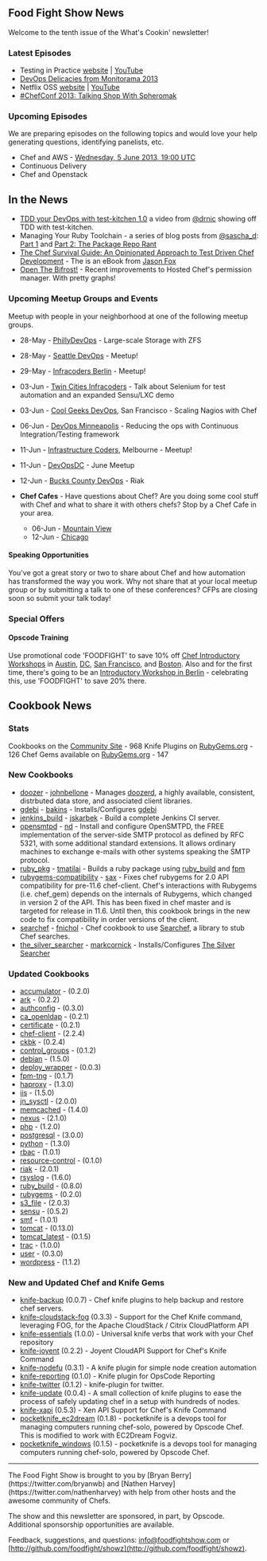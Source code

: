 Food Fight Show News
-------------------
Welcome to the tenth issue of the What's Cookin' newsletter!

### Latest Episodes
* Testing in Practice [website](http://foodfightshow.org/2013/05/testing-in-practice.html) | [YouTube](http://www.youtube.com/watch?v=DhcXXOIerIc)
* [DevOps Delicacies from Monitorama 2013](http://foodfightshow.org/2013/05/monitorama-2013.html)
* Netflix OSS [website](http://foodfightshow.org/2013/05/netflix-oss.html) | [YouTube](http://www.youtube.com/watch?v=A69uTnfQgB8)
* [\#ChefConf 2013:  Talking Shop With Spheromak](http://foodfightshow.org/2013/04/chefconf-2013-talking-shop-with-spheromak.html)


### Upcoming Episodes
We are preparing episodes on the following topics and would love your help generating questions, identifying panelists, etc.

* Chef and AWS - [Wednesday, 5 June 2013, 19:00 UTC](http://www.timeanddate.com/worldclock/fixedtime.html?msg=Food+Fight+Show+-+AWS&iso=20130605T15&p1=1928)
* Continuous Delivery
* Chef and Openstack

In the News
-----------

* [TDD your DevOps with test-kitchen 1.0](http://starkandwayne.com/articles/2013/05/07/tdd-your-devops-with-test-kitchen/) a video from [@drnic](http://twitter.com/drnic) showing off TDD with test-kitchen.
* Managing Your Ruby Toolchain - a series of blog posts from [@sascha_d](https://twitter.com/sascha_d):  [Part 1](http://blog.brattyredhead.com/blog/2013/05/12/pieces-and-parts-managing-your-ruby-toolchain/) and [Part 2:  The Package Repo Rant](http://blog.brattyredhead.com/blog/2013/05/17/managing-your-ruby-toolchain-part-2-the-package-repo-rant)
* [The Chef Survival Guide:  An Opinionated Approach to Test Driven Chef Development](https://leanpub.com/chef-survival-guide) - The is an eBook from [Jason Fox](http://twitter.com/jasonrobertfox)
* [Open The Bifrost!](http://www.opscode.com/blog/2013/05/21/open-the-bifrost/) - Recent improvements to Hosted Chef's permission manager.  With pretty graphs!

### Upcoming Meetup Groups and Events
Meetup with people in your neighborhood at one of the following meetup groups.
* 28-May - [PhillyDevOps](http://phillydevops.org/) - Large-scale Storage with ZFS
* 28-May - [Seattle DevOps](http://www.meetup.com/Seattle-DevOps-Meetup-Group/events/112283222/) - Meetup!
* 29-May - [Infracoders Berlin](http://www.meetup.com/Infracoders-Berlin/events/116452472/) - Meetup!
* 03-Jun - [Twin Cities Infracoders](http://www.meetup.com/Twin-Cities-Infracoders/events/118181862/) - Talk about Selenium for test automation and an expanded Sensu/LXC demo
* 03-Jun - [Cool Geeks DevOps](http://www.meetup.com/Cool-Geeks-DevOps/events/119749612/), San Francisco - Scaling Nagios with Chef
* 06-Jun - [DevOps Minneapolis](http://www.meetup.com/DevOps-Minneapolis/events/117096482/) - Reducing the ops with Continuous Integration/Testing framework
* 11-Jun - [Infrastructure Coders](http://www.meetup.com/Infrastructure-Coders/events/117237112/), Melbourne - Meetup!
* 11-Jun - [DevOpsDC](http://www.meetup.com/DevOpsDC/events/112312272/) - June Meetup
* 12-Jun - [Bucks County DevOps](http://www.meetup.com/Bucks-County-DevOps/events/119675632/) - Riak

* **Chef Cafes** - Have questions about Chef? Are you doing some cool stuff with Chef and what to share it with others chefs?  Stop by a Chef Cafe in your area.
  * 06-Jun - [Mountain View](http://www.meetup.com/The-Bay-Area-Chef-User-Group/events/116486342/)
  * 12-Jun - [Chicago](http://www.meetup.com/Chicago-Chef-User-Group/events/dkcfndyrjbrb/)


#### Speaking Opportunities

You've got a great story or two to share about Chef and how automation has transformed the way you work.  Why not share that at your local meetup group or by submitting a talk to one of these conferences?  CFPs are closing soon so submit your talk today!

###  Special Offers

#### Opscode Training

Use promotional code 'FOODFIGHT' to save 10% off [Chef Introductory Workshops](http://opscode.eventbrite.com/) in [Austin](http://www.eventbrite.com/event/5854090743/), [DC](http://www.eventbrite.com/event/6652009339/), [San Francisco](http://www.eventbrite.com/event/6651822781/), and [Boston](http://www.eventbrite.com/event/6652057483/).
Also and for the first time, there's going to be an [Introductory Workshop in Berlin](http://chef-berlin.eventbrite.de/) - celebrating this, use 'FOODFIGHT' to save 20% there.

Cookbook News<a name="cookbooks"></a>
-------------
### Stats

Cookbooks on the [Community Site](http://community.opscode.com) - 968
Knife Plugins on [RubyGems.org](http://rubygems.org) - 126
Chef Gems available on [RubyGems.org](http://rubygems.org) - 147

### New Cookbooks

* [doozer](http://community.opscode.com/cookbooks/doozer) - [johnbellone](http://community.opscode.com/users/johnbellone) - Manages [doozerd](https://github.com/ha/doozer), a highly available, consistent, distrbuted data store, and associated client libraries.
* [gdebi](http://community.opscode.com/cookbooks/gdebi) - [bakins](http://community.opscode.com/users/bakins) - Installs/Configures [gdebi](http://en.wikipedia.org/wiki/GDebi)
* [jenkins_build](http://community.opscode.com/cookbooks/jenkins_build) - [jskarbek](http://community.opscode.com/users/jskarbek) - Build a complete Jenkins CI server.
* [opensmtpd](http://community.opscode.com/cookbooks/opensmtpd) - [nd](http://community.opscode.com/users/nd) - Install and configure OpenSMTPD, the FREE implementation of the server-side SMTP protocol as defined by RFC 5321, with some additional standard extensions. It allows ordinary machines to exchange e-mails with other systems speaking the SMTP protocol.
* [ruby_pkg](http://community.opscode.com/cookbooks/ruby_pkg) - [tmatilai](http://community.opscode.com/users/tmatilai) - Builds a ruby package using [ruby_build](http://community.opscode.com/cookbooks/ruby_build) and [fpm](https://github.com/jordansissel/fpm)
* [rubygems-compatibility](http://community.opscode.com/cookbooks/rubygems-compatibility) - [sax](http://community.opscode.com/users/sax) - Fixes chef rubygems for 2.0 API compatibility for pre-11.6 chef-client.  Chef's interactions with Rubygems (i.e. chef_gem) depends on the internals of Rubygems, which changed in version 2 of the API.  This has been fixed in chef master and is targeted for release in 11.6. Until then, this cookbook brings in the new code to fix compatibility in order versions of the client.
* [searchef](http://community.opscode.com/cookbooks/searchef) - [fnichol](http://community.opscode.com/users/fnichol) - Chef cookbook to use [Searchef](https://github.com/fnichol/searchef), a library to stub Chef searches.
* [the_silver_searcher](http://community.opscode.com/cookbooks/the_silver_searcher) - [markcornick](http://community.opscode.com/users/markcornick) - Installs/Configures [The Silver Searcher](https://github.com/ggreer/the_silver_searcher)

### Updated Cookbooks

* [accumulator](http://community.opscode.com/cookbooks/accumulator) - (0.2.0)
* [ark](http://community.opscode.com/cookbooks/ark) - (0.2.2)
* [authconfig](http://community.opscode.com/cookbooks/authconfig) - (0.3.0)
* [ca_openldap](http://community.opscode.com/cookbooks/ca_openldap) - (0.2.1)
* [certificate](http://community.opscode.com/cookbooks/certificate) - (0.2.1)
* [chef-client](http://community.opscode.com/cookbooks/chef-client) - (2.2.4)
* [ckbk](http://community.opscode.com/cookbooks/ckbk) - (0.2.4)
* [control_groups](http://community.opscode.com/cookbooks/control_groups) - (0.1.2)
* [debian](http://community.opscode.com/cookbooks/debian) - (1.5.0)
* [deploy_wrapper](http://community.opscode.com/cookbooks/deploy_wrapper) - (0.0.3)
* [fpm-tng](http://community.opscode.com/cookbooks/fpm-tng) - (0.1.7)
* [haproxy](http://community.opscode.com/cookbooks/haproxy) - (1.3.0)
* [iis](http://community.opscode.com/cookbooks/iis) - (1.5.0)
* [jn_sysctl](http://community.opscode.com/cookbooks/jn_sysctl) - (2.0.0)
* [memcached](http://community.opscode.com/cookbooks/memcached) - (1.4.0)
* [nexus](http://community.opscode.com/cookbooks/nexus) - (2.1.0)
* [php](http://community.opscode.com/cookbooks/php) - (1.2.0)
* [postgresql](http://community.opscode.com/cookbooks/postgresql) - (3.0.0)
* [python](http://community.opscode.com/cookbooks/python) - (1.3.0)
* [rbac](http://community.opscode.com/cookbooks/rbac) - (1.0.1)
* [resource-control](http://community.opscode.com/cookbooks/resource-control) - (0.1.0)
* [riak](http://community.opscode.com/cookbooks/riak) - (2.0.1)
* [rsyslog](http://community.opscode.com/cookbooks/rsyslog) - (1.6.0)
* [ruby_build](http://community.opscode.com/cookbooks/ruby_build) - (0.8.0)
* [rubygems](http://community.opscode.com/cookbooks/rubygems) - (0.2.0)
* [s3_file](http://community.opscode.com/cookbooks/s3_file) - (2.0.3)
* [sensu](http://community.opscode.com/cookbooks/sensu) - (0.5.2)
* [smf](http://community.opscode.com/cookbooks/smf) - (1.0.1)
* [tomcat](http://community.opscode.com/cookbooks/tomcat) - (0.13.0)
* [tomcat_latest](http://community.opscode.com/cookbooks/tomcat_latest) - (0.1.5)
* [trac](http://community.opscode.com/cookbooks/trac) - (1.0.0)
* [user](http://community.opscode.com/cookbooks/user) - (0.3.0)
* [wordpress](http://community.opscode.com/cookbooks/wordpress) - (1.1.2)

### New and Updated Chef and Knife Gems

* [knife-backup](http://rubygems.org/gems/knife-backup) (0.0.7) - Chef knife plugins to help backup and restore chef servers.
* [knife-cloudstack-fog](http://rubygems.org/gems/knife-cloudstack-fog) (0.3.3) - Support for the Chef Knife command, leveraging FOG, for the Apache CloudStack / Citrix CloudPlatform API
* [knife-essentials](http://rubygems.org/gems/knife-essentials) (1.0.0) - Universal knife verbs that work with your Chef repository
* [knife-joyent](http://rubygems.org/gems/knife-joyent) (0.2.2) - Joyent CloudAPI Support for Chef's Knife Command
* [knife-nodefu](http://rubygems.org/gems/knife-nodefu) (0.3.1) - A knife plugin for simple node creation automation
* [knife-reporting](http://rubygems.org/gems/knife-reporting) (0.1.0) - Knife plugin for OpsCode Reporting
* [knife-twitter](http://rubygems.org/gems/knife-twitter) (0.1.2) - knife-plugin for twitter.
* [knife-update](http://rubygems.org/gems/knife-update) (0.0.4) - A small collection of knife plugins to ease the process of safely updating chef in a setup with hundreds of nodes.
* [knife-xapi](http://rubygems.org/gems/knife-xapi) (0.5.3) - Xen API Support for Chef's Knife Command
* [pocketknife_ec2dream](http://rubygems.org/gems/pocketknife_ec2dream) (0.1.8) - pocketknife is a devops tool for managing computers running chef-solo, powered by Opscode Chef.  This is modified to work with EC2Dream Fogviz.
* [pocketknife_windows](http://rubygems.org/gems/pocketknife_windows) (0.1.5) - pocketknife is a devops tool for managing computers running chef-solo, powered by Opscode Chef.


<hr />
The Food Fight Show is brought to you by [Bryan Berry](https://twitter.com/bryanwb) and [Nathen Harvey](https://twitter.com/nathenharvey) with help from other hosts and the awesome community of Chefs.

The show and this newsletter are sponsored, in part, by Opscode.  Additional sponsorship opportunities are available.

Feedback, suggestions, and questions:  [info@foodfightshow.com](mailto:info@foodfightshow.com) or  [http://github.com/foodfight/showz](http://github.com/foodfight/showz).
